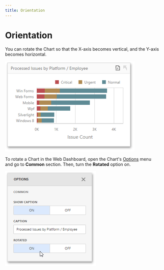 ```yaml
---
title: Orientation
---
```

# Orientation
You can rotate the Chart so that the X-axis becomes vertical, and the Y-axis becomes horizontal.

![wdd-chart-rotated](../../../../images/Img125615.png)

To rotate a Chart in the Web Dashboard, open the Chart's [Options](../../../../../dashboard-for-web/articles/web-dashboard-designer-mode/ui-elements/dashboard-item-menu.md) menu and go to **Common** section. Then, turn the **Rotated** option on.

![wdd-chart-rotated-option](../../../../images/Img125614.png)